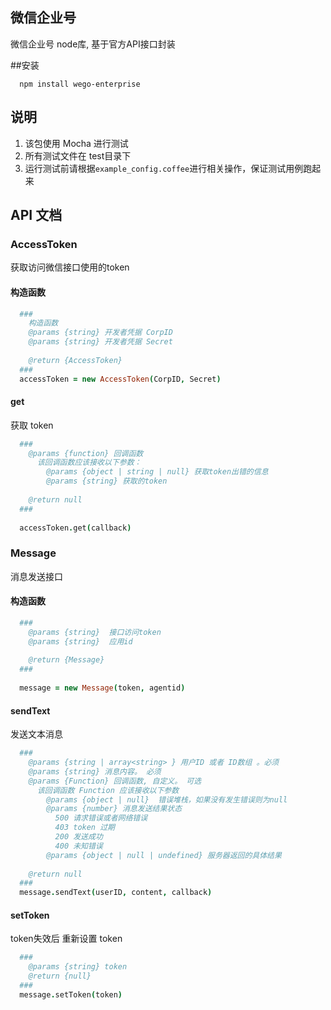 微信企业号
----------------
  微信企业号 node库, 基于官方API接口封装
  
##安装

```
  npm install wego-enterprise
```


## 说明
 1. 该包使用 Mocha 进行测试
 2. 所有测试文件在 test目录下
 3. 运行测试前请根据```example_config.coffee```进行相关操作，保证测试用例跑起来
 
 
## API 文档

### AccessToken

  获取访问微信接口使用的token
  
#### 构造函数

```coffee
  ###
    构造函数
    @params {string} 开发者凭据 CorpID
    @params {string} 开发者凭据 Secret
    
    @return {AccessToken}
  ###
  accessToken = new AccessToken(CorpID, Secret)
```

#### get

  获取 token
  
```coffee
  ###
    @params {function} 回调函数
      该回调函数应该接收以下参数：
        @params {object | string | null} 获取token出错的信息
        @params {string} 获取的token
  
    @return null
  ###
  
  accessToken.get(callback)
```

### Message

  消息发送接口
  
#### 构造函数

```coffee
  ###
    @params {string}  接口访问token
    @params {string}  应用id
    
    @return {Message}
  ###
  
  message = new Message(token, agentid)
```

#### sendText

  发送文本消息
  
```coffee
  ###
    @params {string | array<string> } 用户ID 或者 ID数组 。必须
    @params {string} 消息内容。 必须
    @params {Function} 回调函数, 自定义。 可选
      该回调函数 Function 应该接收以下参数
        @params {object | null}  错误堆栈，如果没有发生错误则为null
        @params {number} 消息发送结果状态
          500 请求错误或者网络错误
          403 token 过期
          200 发送成功
          400 未知错误
        @params {object | null | undefined} 服务器返回的具体结果
    
    @return null
  ###
  message.sendText(userID, content, callback)
```

#### setToken

  token失效后 重新设置 token
  
```coffee
  ###
    @params {string} token
    @return {null}
  ###
  message.setToken(token)
```